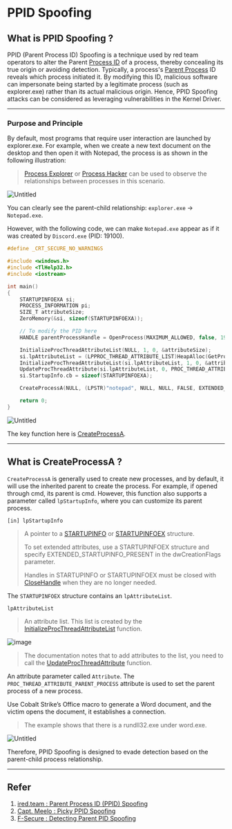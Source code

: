 # PPID Spoofing

## What is PPID Spoofing ?

PPID (Parent Process ID) Spoofing is a technique used by red team operators to alter the Parent [Process ID](https://en.wikipedia.org/wiki/Process_identifier) of a process, thereby concealing its true origin or avoiding detection. Typically, a process's [Parent Process](https://en.wikipedia.org/wiki/Parent_process) ID reveals which process initiated it. By modifying this ID, malicious software can impersonate being started by a legitimate process (such as explorer.exe) rather than its actual malicious origin. Hence, PPID Spoofing attacks can be considered as leveraging vulnerabilities in the Kernel Driver.

---

### Purpose and Principle

By default, most programs that require user interaction are launched by explorer.exe. For example, when we create a new text document on the desktop and then open it with Notepad, the process is as shown in the following illustration:

> [Process Explorer](https://learn.microsoft.com/en-us/sysinternals/downloads/process-explorer) or [Process Hacker](https://processhacker.sourceforge.io/downloads.php) can be used to observe the relationships between processes in this scenario.

![Untitled](/assets/PPID-Spoofing/ProcessExplorerExample1.png)

You can clearly see the parent-child relationship: `explorer.exe` -> `Notepad.exe`.

However, with the following code, we can make `Notepad.exe` appear as if it was created by `Discord.exe` (PID: 19100).

```c
#define _CRT_SECURE_NO_WARNINGS

#include <windows.h>
#include <TlHelp32.h>
#include <iostream>

int main()
{
    STARTUPINFOEXA si;
    PROCESS_INFORMATION pi;
    SIZE_T attributeSize;
    ZeroMemory(&si, sizeof(STARTUPINFOEXA));

    // To modify the PID here
    HANDLE parentProcessHandle = OpenProcess(MAXIMUM_ALLOWED, false, 19100);

    InitializeProcThreadAttributeList(NULL, 1, 0, &attributeSize);
    si.lpAttributeList = (LPPROC_THREAD_ATTRIBUTE_LIST)HeapAlloc(GetProcessHeap(), 0, attributeSize);
    InitializeProcThreadAttributeList(si.lpAttributeList, 1, 0, &attributeSize);
    UpdateProcThreadAttribute(si.lpAttributeList, 0, PROC_THREAD_ATTRIBUTE_PARENT_PROCESS, &parentProcessHandle, sizeof(HANDLE), NULL, NULL);
    si.StartupInfo.cb = sizeof(STARTUPINFOEXA);

    CreateProcessA(NULL, (LPSTR)"notepad", NULL, NULL, FALSE, EXTENDED_STARTUPINFO_PRESENT, NULL, NULL, &si.StartupInfo, &pi);

    return 0;
}
```

![Untitled](/assets/PPID-Spoofing/ProcessExplorerExample2.png)

The key function here is [CreateProcessA](https://learn.microsoft.com/en-us/windows/win32/api/processthreadsapi/nf-processthreadsapi-createprocessa).

---

## What is CreateProcessA ?

`CreateProcessA` is generally used to create new processes, and by default, it will use the inherited parent to create the process. For example, if opened through cmd, its parent is cmd. However, this function also supports a parameter called `lpStartupInfo`, where you can customize its parent process.

`[in] lpStartupInfo`

> A pointer to a [STARTUPINFO](https://learn.microsoft.com/en-us/windows/win32/api/processthreadsapi/ns-processthreadsapi-startupinfoa) or [STARTUPINFOEX](https://learn.microsoft.com/en-us/windows/win32/api/winbase/ns-winbase-startupinfoexa) structure.
>
> To set extended attributes, use a STARTUPINFOEX structure and specify EXTENDED_STARTUPINFO_PRESENT in the dwCreationFlags parameter.
>
> Handles in STARTUPINFO or STARTUPINFOEX must be closed with [CloseHandle](https://learn.microsoft.com/en-us/windows/win32/api/handleapi/nf-handleapi-closehandle) when they are no longer needed.

The `STARTUPINFOEX` structure contains an `lpAttributeList`.

`lpAttributeList`

> An attribute list. This list is created by the [InitializeProcThreadAttributeList](https://learn.microsoft.com/en-us/windows/win32/api/processthreadsapi/nf-processthreadsapi-initializeprocthreadattributelist) function.

![image](https://hackmd.io/_uploads/r180hoAuA.png)

> The documentation notes that to add attributes to the list, you need to call the [UpdateProcThreadAttribute](https://learn.microsoft.com/en-us/windows/win32/api/processthreadsapi/nf-processthreadsapi-updateprocthreadattribute) function.

An attribute parameter called `Attribute`.
The `PROC_THREAD_ATTRIBUTE_PARENT_PROCESS` attribute is used to set the parent process of a new process.

Use Cobalt Strike’s Office macro to generate a Word document, and the victim opens the document, it establishes a connection.

> The example shows that there is a rundll32.exe under word.exe.

![Untitled](/assets/PPID-Spoofing/ProcessExplorerExample3.png)

Therefore, PPID Spoofing is designed to evade detection based on the parent-child process relationship.

---

## Refer

1. [ired.team : Parent Process ID (PPID) Spoofing](https://www.ired.team/offensive-security/defense-evasion/parent-process-id-ppid-spoofing)
2. [Capt. Meelo : Picky PPID Spoofing](https://captmeelo.com/redteam/maldev/2021/11/22/picky-ppid-spoofing.html)
3. [F-Secure : Detecting Parent PID Spoofing](https://blog.f-secure.com/detecting-parent-pid-spoofing/)
